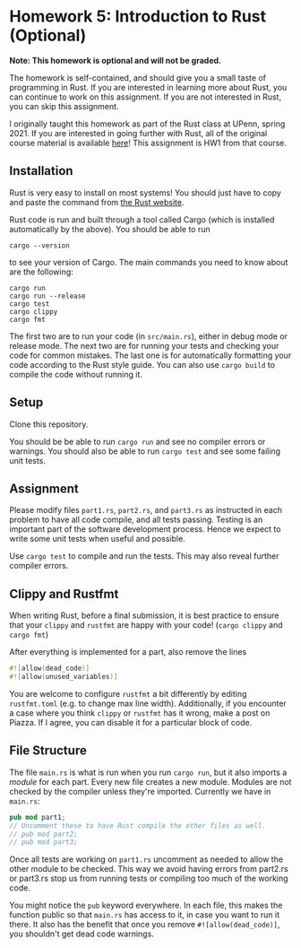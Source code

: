 # Homework 5: Introduction to Rust (Optional)

**Note: This homework is optional and will not be graded.**

The homework is self-contained, and should give you a small taste of programming in Rust. If you are interested in learning more about Rust, you can continue to work on this assignment. If you are not interested in Rust, you can skip this assignment.

I originally taught this homework as part of the Rust class at UPenn,
spring 2021.
If you are interested in going further with Rust, all of the original
course material is available [here](https://github.com/upenn-cis198)!
This assignment is HW1 from that course.

## Installation

Rust is very easy to install on most systems!
You should just have to copy and paste the command
from [the Rust website](https://www.rust-lang.org/tools/install).

Rust code is run and built through a tool called Cargo (which is installed automatically by the above).
You should be able to run
```
cargo --version
```
to see your version of Cargo. The main commands you need to know about are the following:
```
cargo run
cargo run --release
cargo test
cargo clippy
cargo fmt
```

The first two are to run your code (in `src/main.rs`), either in debug mode or release mode. The next two are for running your tests and checking your code for common mistakes. The last one is for automatically formatting your code according to the Rust style guide.
You can also use `cargo build` to compile the code without running it.

## Setup

Clone this repository.

You should be be able to run `cargo run` and see no compiler errors or warnings. You should also be able to run `cargo test` and see some failing unit tests.

## Assignment

Please modify files `part1.rs`, `part2.rs`, and `part3.rs` as instructed in each problem to have all code compile, and all tests passing. Testing is an important part of the software development process. Hence we expect to write some unit tests when useful and possible.

Use `cargo test` to compile and run the tests. This may also reveal further compiler errors.

## Clippy and Rustfmt

When writing Rust, before a final submission,
it is best practice to ensure that your `clippy` and `rustfmt`
are happy with your code! (`cargo clippy` and `cargo fmt`)

After everything is implemented for a part, also remove the lines
```rust
#![allow(dead_code)]
#![allow(unused_variables)]
```

You are welcome to configure `rustfmt` a bit differently by editing `rustfmt.toml` (e.g. to change max line width). Additionally, if you encounter a case where you think `clippy` or `rustfmt` has it wrong, make a post on Piazza. If I agree, you can disable it for a particular block of code.

## File Structure

The file `main.rs` is what is run when you run `cargo run`, but it also imports a *module* for each part. Every new file creates a new module. Modules are not checked by the compiler unless they're imported. Currently we have in `main.rs`:

```rust
pub mod part1;
// Uncomment these to have Rust compile the other files as well.
// pub mod part2;
// pub mod part3;
```

Once all tests are working on `part1.rs` uncomment as needed to allow the other module to be checked. This way we avoid having errors from part2.rs or part3.rs stop us from running tests or compiling too much of the working code.

You might notice the `pub` keyword everywhere. In each file, this makes the function public so that `main.rs` has access to it, in case you want to run it there. It also has the benefit that once you remove `#![allow(dead_code)]`, you shouldn't get dead code warnings.
